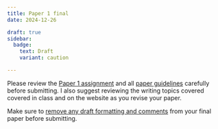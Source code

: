 ```yaml
---
title: Paper 1 final
date: 2024-12-26

draft: true
sidebar:
  badge:
    text: Draft
    variant: caution

---
```


Please review the [Paper 1 assignment](/course-ntw2029/assignments/papers/p1-1-overview) and all [paper guidelines](/course-ntw2029/assignments/general/paper-guidelines) carefully before submitting. I also suggest reviewing the writing topics covered covered in class and on the website as you revise your paper.

Make sure to [remove any draft formatting and comments](/course-ntw2029/assignments/general/feedback/#removing-my-feedback-for-revision) from your final paper before submitting.
